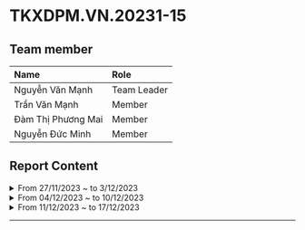 # TKXDPM.VN.20231-15

## Team member

| Name              | Role        |
| :-----------------| :---------- |
| Nguyễn Văn Mạnh   | Team Leader |
| Trần Văn Mạnh     | Member      |
| Đàm Thị Phương Mai| Member      |
| Nguyễn Đức Minh   | Member      |


## Report Content

<details>
  <summary>From 27/11/2023 ~ to 3/12/2023 </summary>
<br>
<details>
<summary>Team Member 1: Nguyễn Văn Mạnh</summary>
<br>

- Assigned tasks:
  - Find high coulping in all classes related to ordering functionality

- Implementation details:
  - Pull Request(s): https://github.com/LManhL/TKXDPM.KHMT.20231-15/pull/1
  - Specific task details:
    - Read through the entire class related to ordering functionality to find high coupling
  
</details>

<details>
<summary>Team Member 2: Trần Văn Mạnh</summary>
<br>

- Assigned tasks: find coupling in:
  - BaseController, HomeController, 
  - entity/cart/... , entity/media/..., 

- Implementation details:
  - Pull Request(s): https://github.com/LManhL/TKXDPM.KHMT.20231-15/pull/2
  - Specific task details:
    - BaseController and Cart are data coupled because in BaseController.checkMediaInCart(), BaseController and Cart share 'media' data.
</details>

<details>
<summary>Team Member 3: Đàm Thị Phương Mai</summary>
<br>

- Assigned tasks: find coupling in class related to payment

- Implementation details:
  - Pull Request(s): https://github.com/LManhL/TKXDPM.KHMT.20231-15/pull/9
  - Specific implementation details:
    - Read through the entire class related to ordering functionality to find high coupling
</details>

<details>
<summary>Team Member 4: Nguyễn Đức Minh</summary>
<br>

- Assigned tasks:

  - Task 1: Comment coupling code in the checkout subsystem (interbank).

- Implementation details:
  - Pull Request(s): https://github.com/LManhL/TKXDPM.KHMT.20231-15/pull/3
  - Specific implementation details:
    - Read through the entire class related to ordering functionality to find high coupling
</details>
</details>





<details>
  <summary>From 04/12/2023 ~ to 10/12/2023 </summary>
<br>
<details>
<summary>Team Member 1: Nguyễn Văn Mạnh</summary>
<br>

- Assigned tasks:
  - Design UI for admin order management section, including the order list screen and order details screen.
- Implementation details:
  - Pull Request(s): 
    - https://github.com/LManhL/TKXDPM.KHMT.20231-15/pull/5
    - https://github.com/LManhL/TKXDPM.KHMT.20231-15/pull/11
  - Specific task details: The purpose of this pull request is to implement the UI design for the admin order management section. It includes creating screens for both the order list and order details. The changes involve styling, layout, and ensuring a user-friendly interface for efficient order management on the admin side.
  
</details>

<details>
<summary>Team Member 2: Trần Văn Mạnh</summary>
<br>

- Assigned tasks: Update UI have function cancel order
- Implementation details:
  - Pull Request(s): 
      - https://github.com/LManhL/TKXDPM.KHMT.20231-15/pull/6
      - https://github.com/LManhL/TKXDPM.KHMT.20231-15/pull/12
  - Specific task details:
      - Update file cart.fxml have cancel button
</details>

<details>
<summary>Team Member 3: Đàm Thị Phương Mai</summary>
<br>

- Assigned tasks: 
- Implementation details:
  - Pull Request(s):
    - https://github.com/LManhL/TKXDPM.KHMT.20231-15/pull/8
  - Specific task details:
</details>

<details>
<summary>Team Member 4: Nguyễn Đức Minh</summary>
<br>

- Assigned tasks: Create UI and base class for Admin screen
- Implementation details:
  - Pull Request(s):
    - https://github.com/LManhL/TKXDPM.KHMT.20231-15/pull/7
    - https://github.com/LManhL/TKXDPM.KHMT.20231-15/pull/10
  - Specific task details:
      - Find cohesion in the code
      - Create UI and base class for Admin screen
</details>
</details>



<details>
  <summary>From 11/12/2023 ~ to 17/12/2023 </summary>
<br>
<details>
<summary>Team Member 1: Nguyễn Văn Mạnh</summary>
<br>

- Assigned tasks:The Open Closed Principle
  - 
- Implementation details:
  - Pull Request(s): 
    - 
  - Specific task details: 
  
</details>

<details>
<summary>Team Member 2: Trần Văn Mạnh</summary>
<br>

- Assigned tasks:  The Interface Segregation Principle + The Dependency Inversion Principle
- Implementation details:
  - Pull Request(s): 
      - 
  - Specific task details:
      - 
</details>

<details>
<summary>Team Member 3: Đàm Thị Phương Mai</summary>
<br>

- Assigned tasks: The Liskov Substitution Principle
- Implementation details:
  - Pull Request(s):
    - 
  - Specific task details:
</details>

<details>
<summary>Team Member 4: Nguyễn Đức Minh</summary>
<br>

- Assigned tasks: The Single Responsibility Principle
- Implementation details:
  - Pull Request(s):
    - 
  - Specific task details:
      - 
</details>
</details>







---


